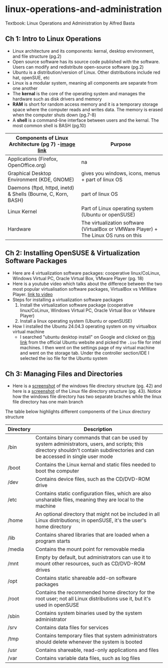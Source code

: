 # linux-operations-and-administration

Textbook: Linux Operations and Administration by Alfred Basta

## Ch 1: Intro to Linux Operations

* Linux architecture and its components: kernal, desktop environment, and file structure (pg.2)
* Open source software has its source code published with the software. Users can modify and redistribute open-source software (pg.2)
* Ubuntu is a distribution/version of Linux. Other distributions include red hat, openSUE, etc
* Linux is a modular system, meaning all components are separate from one another
* The **kernal** is the core of the operating system and manages the hardware such as disk drivers and memory
* **RAM** is short for random access memory and it is a temporary storage space where the computer reads and writes data. The memory is erased when the computer shuts down (pg.7-8)
* A **shell** is a command-line interface between users and the kernal. The most common shell is BASH (pg.10)

| Components of Linux Architecture (pg 7) -[image link](https://github.com/hsarfraz/linux-operations-and-administration/blob/main/images/linux_architecture.jpg) | Purpose |
| ------------- | ------------- |
| Applications (Firefox, OpenOffice.org)  | na |
| Graphical Desktop Environment (KDE, GNOME) | gives you windows, icons, menus + part of linux OS |
| Daemons (ftpd, httpd, inetd) & Shells (Bourne, C, Korn, BASH)  | part of linux OS |
| Linux Kernel  | Part of Linux operating system (Ubuntu or openSUSE) |
| Hardware | The virtualization software (VirtualBox or VMWare Player) + The Linux OS runs on this |

## Ch 2: Installing OpenSUSE & Virtualization Software Packages 

* Here are 4 virtualization software packages: cooperative linux/CoLinux, Windows Virtual PC, Oracle Virtual Box, VMware Player (pg. 18)
* Here is a youtube video which talks about the differece between the two most popular virtualisation software packages, VirtualBox vs VMWare Player. [link to video](https://www.youtube.com/watch?v=BZE6WhOa7GM)
* Steps for installing a virtualization software packages 
  1. Install the virtualization software package (cooperative linux/CoLinux, Windows Virtual PC, Oracle Virtual Box or VMware Player)
  2. Install a linux operating system (Ubuntu or openSUSE)
* How I installed the Ubuntu 24.04.3 operating system on my virtualbox virtual machine
  * I searched "ubuntu desktop install" on Google and clicked on [this link](https://ubuntu.com/download/desktop) from the official Ubuntu website and picked the `.iso` file for intel machines. I then went on the settings page of my virtual machine and went on the storage tab. Under the controller section/IDE I selected the iso file for the Ubuntu system

 ## Ch 3: Managing Files and Directories

 * Here is a [screenshot](https://github.com/hsarfraz/linux-operations-and-administration/blob/main/images/windows%20directory%20structure.jpg) of the windows file directory structure (pg. 42) and here is a [screenshot](https://github.com/hsarfraz/linux-operations-and-administration/blob/main/images/Linux%20Directory%20Structure.jpg) of the Linux file directory structure (pg. 43). Notice how the windows file directory has two separate braches while the linux file directory has one main branch

The table below highlights different components of the Linux directory structure

| Directory | Description |
| ------------- | ------------- |
| /bin  | Contains binary commands that can be used by system administrators, users, and scripts; this directory shouldn't contain subdirectories and can be accessed in single user mode |
| /boot  | Contains the Linux kernal and static files needed to boot the computer |
| /dev  | Contains device files, such as the CD/DVD-ROM drive |
| /etc  | Contains static configuration files, which are also unsharable files, meaning they are local to the machine  |
| /home  | An optional directory that might not be included in all Linux distributions; in openSUSE, it's the user's home directory |
| /lib  | Contains shared libraries that are loaded when a program starts |
| /media  | Contains the mount point for removable media |
| /mnt  | Empty by default, but administrators can use it to mount other resources, such as CD/DVD-ROM drives |
| /opt  | Contains static shareable add-on software packages |
| /root  | Contains the recommended home directory for the root user; not all Linux distributions use it, but it's used in openSUSE |
| /sbin  | Contains system binaries used by the system administrator |
| /srv  | Contains data files for services |
| /tmp  | Contains temporary files that system administrators should delete whenever the system is booted |
| /usr  | Contains shareable, read-only applications and files |
| /var  | Contains variable data files, such as log files |
